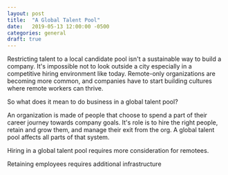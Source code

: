 ```yaml
---
layout: post
title:  "A Global Talent Pool"
date:   2019-05-13 12:00:00 -0500
categories: general
draft: true
---
```


Restricting talent to a local candidate pool isn't a sustainable way to build a company. It's impossible not to look outside a city especially in a competitive hiring environment like today. Remote-only organizations are becoming more common, and companies have to start building cultures where remote workers can thrive.

So what does it mean to do business in a global talent pool? 

An organization is made of people that choose to spend a part of their career journey towards company goals. It's role is to hire the right people, retain and grow them, and manage their exit from the org. A global talent pool affects all parts of that system.

Hiring in a global talent pool requires more consideration for remotees. 

Retaining employees requires additional infrastructure